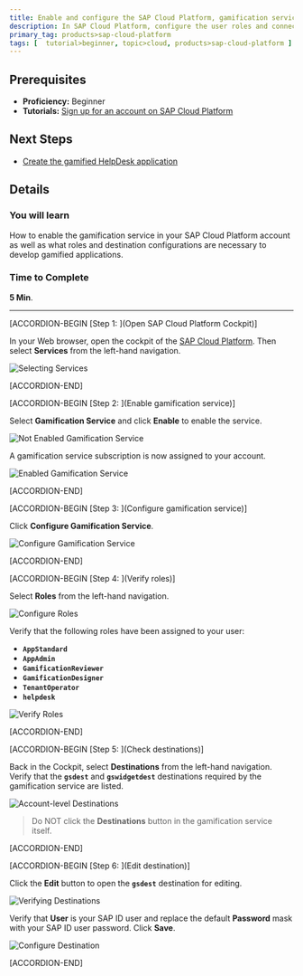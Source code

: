 ```yaml
---
title: Enable and configure the SAP Cloud Platform, gamification service
description: In SAP Cloud Platform, configure the user roles and connectivity destinations necessary to use the gamification service.
primary_tag: products>sap-cloud-platform
tags: [  tutorial>beginner, topic>cloud, products>sap-cloud-platform ]
---
```

## Prerequisites  
- **Proficiency:** Beginner
- **Tutorials:** [Sign up for an account on SAP Cloud Platform](https://developers.sap.com/tutorials/hcp-create-trial-account.html)

## Next Steps
- [Create the gamified HelpDesk application](https://developers.sap.com/tutorials/hcp-gamification-sample-application.html)

## Details
### You will learn  
How to enable the gamification service in your SAP Cloud Platform account as well as what roles and destination configurations are necessary to develop gamified applications.

### Time to Complete
**5 Min**.

---

[ACCORDION-BEGIN [Step 1: ](Open SAP Cloud Platform Cockpit)]

In your Web browser, open the cockpit of the [SAP Cloud Platform](https://account.hanatrial.ondemand.com/cockpit). Then select **Services** from the left-hand navigation.

![Selecting Services](1.png)


[ACCORDION-END]

[ACCORDION-BEGIN [Step 2: ](Enable gamification service)]

Select **Gamification Service** and click **Enable** to enable the service.

![Not Enabled Gamification Service](3.png)

A gamification service subscription is now assigned to your account.

![Enabled Gamification Service](2.png)


[ACCORDION-END]

[ACCORDION-BEGIN [Step 3: ](Configure gamification service)]

Click **Configure Gamification Service**.

![Configure Gamification Service](4.png)


[ACCORDION-END]

[ACCORDION-BEGIN [Step 4: ](Verify roles)]

Select **Roles** from the left-hand navigation.

![Configure Roles](5.png)

Verify that the following roles have been assigned to your user:
- **`AppStandard`**
- **`AppAdmin`**
- **`GamificationReviewer`**
- **`GamificationDesigner`**
- **`TenantOperator`**
- **`helpdesk`**

![Verify Roles](6.png)


[ACCORDION-END]

[ACCORDION-BEGIN [Step 5: ](Check destinations)]

Back in the Cockpit, select **Destinations** from the left-hand navigation. Verify that the **`gsdest`** and **`gswidgetdest`** destinations required by the gamification service are listed.

![Account-level Destinations](7.png)

> Do NOT click the **Destinations** button in the gamification service itself.


[ACCORDION-END]

[ACCORDION-BEGIN [Step 6: ](Edit destination)]

Click the **Edit** button to open the **`gsdest`** destination for editing.

![Verifying Destinations](8.png)

Verify that **User** is your SAP ID user and replace the default **Password** mask with your SAP ID user password. Click **Save**.

![Configure Destination](9.png)


[ACCORDION-END]


